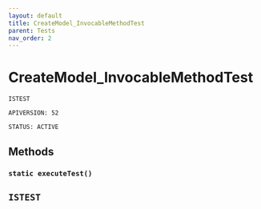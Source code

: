 ```yaml
---
layout: default
title: CreateModel_InvocableMethodTest
parent: Tests
nav_order: 2
---
```


# CreateModel_InvocableMethodTest

`ISTEST`

`APIVERSION: 52`

`STATUS: ACTIVE`

## Methods

### `static executeTest()`

## `ISTEST`
